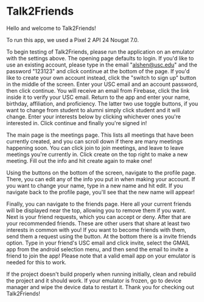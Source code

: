 # Talk2Friends

Hello and welcome to Talk2Friends!

To run this app, we used a Pixel 2 API 24 Nougat 7.0.

To begin testing of Talk2Friends, please run the application on an emulator with the settings above.
The opening page defaults to login. If you'd like to use an existing account, please type in the email "alshen@usc.edu" and the password "123123" and click continue at the bottom of the page.
If you'd like to create your own account instead, click the "switch to sign up" button in the middle of the screen. Enter your USC email and an account password, then click continue.
You will receive an email from Firebase, click the link inside it to verify your USC email. Return to the app and enter your name, birthday, affiliation, and proficiency. The latter two use toggle buttons, if you want to change from student to alumni simply click student and it will change.
Enter your interests below by clicking whichever ones you're interested in. Click continue and finally you're signed in!

The main page is the meetings page. This lists all meetings that have been currently created, and you can scroll down if there are many meetings happening soon. You can click join to join meetings, and leave to leave meetings you're currently in.
Click create on the top right to make a new meeting. Fill out the info and hit create again to make one!

Using the buttons on the bottom of the screen, navigate to the profile page. There, you can edit any of the info you put in when making your account. If you want to change your name, type in a new name and hit edit. If you navigate back to the profile page, you'll see that the new name will appear!

Finally, you can navigate to the friends page. Here all your current friends will be displayed near the top, allowing you to remove them if you want.
Next is your friend requests, which you can accept or deny.
After that are your recommended friends. These are other users that share at least two interests in common with you! If you want to become friends with them, send them a request using the button.
At the bottom there is a invite friends option. Type in your friend's USC email and click invite, select the GMAIL app from the android selection menu, and then send the email to invite a friend to join the app! Please note that a valid email app on your emulator is needed for this to work.

If the project doesn't build properly when running initially, clean and rebuild the project and it should work. If your emulator is frozen, go to device manager and wipe the device data to restart it.
Thank you for checking out Talk2Friends!

